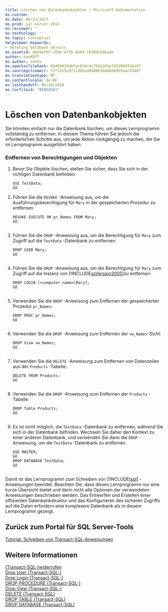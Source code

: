 ```yaml
---
title: Löschen von Datenbankobjekten | Microsoft-Dokumentation
ms.custom: ''
ms.date: 06/13/2017
ms.prod: sql-server-2014
ms.reviewer: ''
ms.technology: ''
ms.topic: conceptual
helpviewer_keywords:
- deleting database objects
ms.assetid: dbb94fdf-c85b-477b-8e84-f830d259bade
author: VanMSFT
ms.author: vanto
ms.openlocfilehash: 6bd69935dbfac020c4c75bb391e7932009fd4197
ms.sourcegitcommit: 57f1d15c67113bbadd40861b886d6929aacd3467
ms.translationtype: MT
ms.contentlocale: de-DE
ms.lasthandoff: 06/18/2020
ms.locfileid: "85054561"
---
```

# <a name="deleting-database-objects"></a>Löschen von Datenbankobjekten
  Sie könnten einfach nur die Datenbank löschen, um dieses Lernprogramm vollständig zu entfernen. In diesem Thema führen Sie jedoch die erforderlichen Schritte aus, um jede Aktion rückgängig zu machen, die Sie im Lernprogramm ausgeführt haben.  
  
### <a name="removing-permissions-and-objects"></a>Entfernen von Berechtigungen und Objekten  
  
1.  Bevor Sie Objekte löschen, stellen Sie sicher, dass Sie sich in der richtigen Datenbank befinden:  
  
    ```  
    USE TestData;  
    GO  
    ```  
  
2.  Führen Sie die `REVOKE` -Anweisung aus, um die Ausführungsberechtigung für `Mary` in der gespeicherten Prozedur zu entfernen:  
  
    ```  
    REVOKE EXECUTE ON pr_Names FROM Mary;  
    GO  
  
    ```  
  
3.  Führen Sie die `DROP` -Anweisung aus, um die Berechtigung für `Mary` zum Zugriff auf die `TestData` -Datenbank zu entfernen:  
  
    ```  
    DROP USER Mary;  
    GO  
  
    ```  
  
4.  Führen Sie die `DROP` -Anweisung aus, um die Berechtigung für `Mary` zum Zugriff auf die Instanz von [!INCLUDE[ssVersion2005](../includes/ssversion2005-md.md)]zu entfernen:  
  
    ```  
    DROP LOGIN [<computer_name>\Mary];  
    GO  
  
    ```  
  
5.  Verwenden Sie die `DROP` -Anweisung zum Entfernen der gespeicherten Prozedur `pr_Names`:  
  
    ```  
    DROP PROC pr_Names;  
    GO  
  
    ```  
  
6.  Verwenden Sie die `DROP` -Anweisung zum Entfernen der `vw_Names`-Sicht:  
  
    ```  
    DROP View vw_Names;  
    GO  
  
    ```  
  
7.  Verwenden Sie die `DELETE` -Anweisung zum Entfernen von Datenzeilen aus der `Products` -Tabelle:  
  
    ```  
    DELETE FROM Products;  
    GO  
  
    ```  
  
8.  Verwenden Sie die `DROP` -Anweisung zum Entfernen der `Products` -Tabelle:  
  
    ```  
    DROP Table Products;  
    GO  
  
    ```  
  
9. Es ist nicht möglich, die `TestData` -Datenbank zu entfernen, während Sie sich in der Datenbank befinden. Wechseln Sie daher den Kontext zu einer anderen Datenbank, und verwenden Sie dann die `DROP` -Anweisung, um die `TestData` -Datenbank zu entfernen.  
  
    ```  
    USE MASTER;  
    GO  
    DROP DATABASE TestData;  
    GO  
  
    ```  
  
 Damit ist das Lernprogramm zum Schreiben von [!INCLUDE[tsql](../includes/tsql-md.md)] -Anweisungen beendet. Beachten Sie, dass dieses Lernprogramm nur eine kurze Übersicht bietet und darin nicht alle Optionen der verwendeten Anweisungen beschrieben werden. Das Entwerfen und Erstellen einer effizienten Datenbankstruktur und das Konfigurieren des sicheren Zugriffs auf die Daten erfordern eine komplexere Datenbank als in diesem Lernprogramm gezeigt.  
  
## <a name="return-to-sql-server-tools-portal"></a>Zurück zum Portal für SQL Server-Tools  
 [Tutorial: Schreiben von Transact-SQL-Anweisungen](tutorial-writing-transact-sql-statements.md)  
  
## <a name="see-also"></a>Weitere Informationen  
 [&#40;Transact-SQL-&#41;widerrufen](/sql/t-sql/statements/revoke-transact-sql)   
 [Drop User &#40;Transact-SQL-&#41;](/sql/t-sql/statements/drop-user-transact-sql)   
 [Drop Login &#40;Transact-SQL-&#41;](/sql/t-sql/statements/drop-login-transact-sql)   
 [DROP PROCEDURE &#40;Transact-SQL-&#41;](/sql/t-sql/statements/drop-procedure-transact-sql)   
 [Drop View &#40;Transact-SQL-&#41;](/sql/t-sql/statements/drop-view-transact-sql)   
 [DELETE &#40;Transact-SQL&#41;](/sql/t-sql/statements/delete-transact-sql)   
 [DROP TABLE &#40;Transact-SQL&#41;](/sql/t-sql/statements/drop-table-transact-sql)   
 [DROP DATABASE &#40;Transact-SQL&#41;](/sql/t-sql/statements/drop-database-audit-specification-transact-sql)  
  
  
